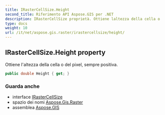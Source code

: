```yaml
---
title: IRasterCellSize.Height
second_title: Riferimento API Aspose.GIS per .NET
description: IRasterCellSize proprietà. Ottiene laltezza della cella o del pixel sempre positiva.
type: docs
weight: 10
url: /it/net/aspose.gis.raster/irastercellsize/height/
---
```

## IRasterCellSize.Height property

Ottiene l'altezza della cella o del pixel, sempre positiva.

```csharp
public double Height { get; }
```

### Guarda anche

* interface [IRasterCellSize](../)
* spazio dei nomi [Aspose.Gis.Raster](../../irastercellsize/)
* assemblea [Aspose.GIS](../../../)


